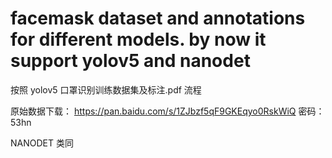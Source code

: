 # facemask dataset and annotations for different models. by now it support yolov5 and nanodet  
按照 yolov5 口罩识别训练数据集及标注.pdf 流程 

原始数据下载：
https://pan.baidu.com/s/1ZJbzf5qF9GKEqyo0RskWiQ
密码：  53hn

NANODET 类同



 
